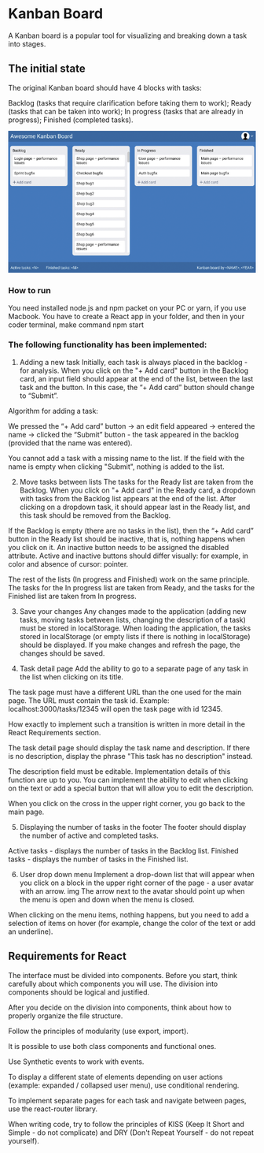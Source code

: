 # Kanban Board

A Kanban board is a popular tool for visualizing and breaking down a task into stages.

## The initial state

The original Kanban board should have 4 blocks with tasks:

Backlog (tasks that require clarification before taking them to work);
Ready (tasks that can be taken into work);
In progress (tasks that are already in progress);
Finished (completed tasks).

![Tasks](https://github.com/eugeny11/Kanban-Board-React-JS/blob/main/images/fr_kanban_1_2.png)

### How to run

You need installed node.js and npm packet on your PC or yarn, if you use Macbook. You have to create a React app in your folder, and then in your coder terminal, make command npm start

### The following functionality has been implemented:

1. Adding a new task
Initially, each task is always placed in the backlog - for analysis. When you click on the "+ Add card" button in the Backlog card, an input field should appear at the end of the list, between the last task and the button. In this case, the “+ Add card” button should change to “Submit”.

Algorithm for adding a task:

We pressed the “+ Add card” button → an edit field appeared → entered the name → clicked the “Submit” button - the task appeared in the backlog (provided that the name was entered).

You cannot add a task with a missing name to the list. If the field with the name is empty when clicking "Submit", nothing is added to the list.

2. Move tasks between lists
The tasks for the Ready list are taken from the Backlog. When you click on "+ Add card" in the Ready card, a dropdown with tasks from the Backlog list appears at the end of the list. After clicking on a dropdown task, it should appear last in the Ready list, and this task should be removed from the Backlog.

If the Backlog is empty (there are no tasks in the list), then the “+ Add card” button in the Ready list should be inactive, that is, nothing happens when you click on it. An inactive button needs to be assigned the disabled attribute. Active and inactive buttons should differ visually: for example, in color and absence of cursor: pointer.

The rest of the lists (In progress and Finished) work on the same principle. The tasks for the In progress list are taken from Ready, and the tasks for the Finished list are taken from In progress.

3. Save your changes
Any changes made to the application (adding new tasks, moving tasks between lists, changing the description of a task) must be stored in localStorage.
When loading the application, the tasks stored in localStorage (or empty lists if there is nothing in localStorage) should be displayed. If you make changes and refresh the page, the changes should be saved.

4. Task detail page
Add the ability to go to a separate page of any task in the list when clicking on its title.

The task page must have a different URL than the one used for the main page. The URL must contain the task id. Example: localhost:3000/tasks/12345 will open the task page with id 12345.

How exactly to implement such a transition is written in more detail in the React Requirements section.

The task detail page should display the task name and description. If there is no description, display the phrase "This task has no description" instead.

The description field must be editable. Implementation details of this function are up to you. You can implement the ability to edit when clicking on the text or add a special button that will allow you to edit the description.

When you click on the cross in the upper right corner, you go back to the main page.

5. Displaying the number of tasks in the footer
The footer should display the number of active and completed tasks.

Active tasks - displays the number of tasks in the Backlog list.
Finished tasks - displays the number of tasks in the Finished list.

6. User drop down menu
Implement a drop-down list that will appear when you click on a block in the upper right corner of the page - a user avatar with an arrow.
img
The arrow next to the avatar should point up when the menu is open and down when the menu is closed.

When clicking on the menu items, nothing happens, but you need to add a selection of items on hover (for example, change the color of the text or add an underline).

## Requirements for React

The interface must be divided into components. Before you start, think carefully about which components you will use. The division into components should be logical and justified.

After you decide on the division into components, think about how to properly organize the file structure.

Follow the principles of modularity (use export, import).

It is possible to use both class components and functional ones.

Use Synthetic events to work with events.

To display a different state of elements depending on user actions (example: expanded / collapsed user menu), use conditional rendering.

To implement separate pages for each task and navigate between pages, use the react-router library.

When writing code, try to follow the principles of KISS (Keep It Short and Simple - do not complicate) and DRY (Don't Repeat Yourself - do not repeat yourself).

